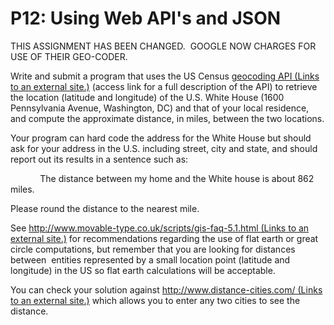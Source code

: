 # P12: Using Web API's and JSON

THIS ASSIGNMENT HAS BEEN CHANGED.  GOOGLE NOW CHARGES FOR USE OF THEIR GEO-CODER.  

Write and submit a program that uses the US Census [geocoding API (Links to an external site.)](https://geocoding.geo.census.gov/geocoder/Geocoding_Services_API.pdf) (access link for a full description of the API) to retrieve the location (latitude and longitude) of the U.S. White House (1600 Pennsylvania Avenue, Washington, DC) and that of your local residence, and compute the approximate distance, in miles, between the two locations.

Your program can hard code the address for the White House but should ask for your address in the U.S. including street, city and state, and should report out its results in a sentence such as:

            The distance between my home and the White house is about 862 miles. 

Please round the distance to the nearest mile. 

See [http://www.movable-type.co.uk/scripts/gis-faq-5.1.html (Links to an external site.)](http://www.movable-type.co.uk/scripts/gis-faq-5.1.html) for recommendations regarding the use of flat earth or great circle computations, but remember that you are looking for distances between  entities represented by a small location point (latitude and longitude) in the US so flat earth calculations will be acceptable.

You can check your solution against [http://www.distance-cities.com/ (Links to an external site.)](http://www.distance-cities.com/) which allows you to enter any two cities to see the distance.
